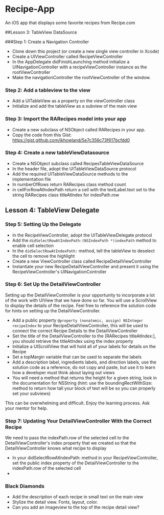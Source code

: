 Recipe-App
==========

An iOS app that displays some favorite recipes from Recipe.com

##Lesson 3: TableView DataSource

###Step 1: Create a Navigation Controller
- Clone down this project (or create a new single view controller in Xcode)
- Create a UIViewController called RecipeViewController
- In the AppDelegate didFinishLaunching method initialize a UINavigationController with a recipeViewController instance as the rootViewController
- Make the navigationController the rootViewController of the window.

### Step 2: Add a tableview to the view
- Add a UITableView as a property on the viewController class
- Initialize and add the tableView as a subview of the main view

### Step 3: Import the RARecipes model into your app
- Create a new subclass of NSObject called RARecipes in your app. 
- Copy the code from this Gist: https://gist.github.com/jkhowland/5e7c356c73f617bcfdd0

### Step 4: Create a new tableViewDatasource
- Create a NSObject subclass called RecipesTableViewDataSource
- In the header file, adopt the UITableViewDataSource protocol 
- Add the required UITableViewDataSource methods to the implementation file
- In numberOfRows return RARecipes class method count
- in cellForRowAtIndexPath return a cell with the textLabel.text set to the string RARecipes class titleAtIndex for indexPath.row

## Lesson 4: TableView Delegate

### Step 5: Setting Up the Delegate
- In the RecipeViewController, adopt the UITableViewDelegate protocol
- Add the ```didSelectRowAtIndexPath:(NSIndexPath *)indexPath``` method to enable cell selection
- In the ```didSelectRowAtIndexPath:``` method, tell the tableView to deselect the cell to remove the highlight
- Create a new ViewController class called RecipeDetailViewController
- Instantiate your new RecipeDetailViewController and present it using the RecipeViewController's UINavigationController

### Step 6: Set Up the DetailViewController
Setting up the DetailViewController is your opportunity to incorporate a lot of the work with UIView that we have done so far. You will use a ScrollView to display the details of the recipe. Feel free to reference the solution code for hints on setting up the DetailViewController.

- Add a public property ```@property (nonatomic, assign) NSInteger recipeIndex``` to your RecipeDetailViewController, this will be used to connect the correct Recipe Details to the DetailViewController
- Set the title of the DetailViewController to the [RARecipes titleAtIndex:], you should retrieve the titleAtIndex using the index property
- Initialize a UIScrollView that will hold all of your labels for details on the Recipe
- Set a topMargin variable that can be used to separate the labels
- Add a description label, ingredients labels, and direction labels, use the solution code as a reference, do not copy and paste, but use it to learn how a developer must think about laying out views
- You will need a method that returns the height for a given string, look in the documentation for NSString (hint: use the boundingRectWithSize: method to return how tall your block of text will be so you can properly set your subviews)

This can be overwhelming and difficult. Enjoy the learning process. Ask your mentor for help.

### Step 7: Updating Your DetailViewController With the Correct Recipe
We need to pass the indexPath.row of the selected cell to the DetailViewController's index property that we created so that the DetailViewController knows what recipe to display

- In your didSelectRowAtIndexPath: method in your RecipeViewController, set the public index property of the DetailViewController to the indexPath.row of the selected cell
- 

### Black Diamonds
- Add the description of each recipe in small text on the main view
- Stylize the detail view. Fonts, layout, color.
- Can you add an imageview to the top of the recipe detail view?
